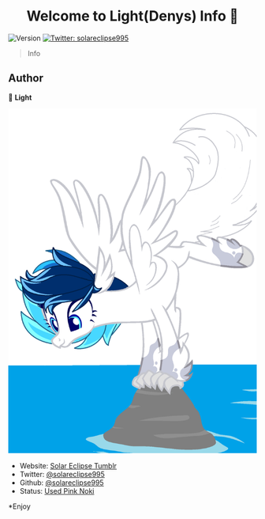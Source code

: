 <h1 align="center">Welcome to Light(Denys) Info 👋</h1>
<p>
  <img alt="Version" src="https://img.shields.io/badge/version-1-blue.svg?cacheSeconds=2592000" />
  <a href="https://twitter.com/solareclipse995" target=[] "_blank">
    <img alt="Twitter: solareclipse995" src="https://img.shields.io/twitter/follow/solareclipse995.svg?style=social" />
  </a>
</p>

> Info

## Author

👤 **Light**

[![Light](Безымянный.png)](http://misskey.io/@light/)

* Website: [Solar Eclipse Tumblr](https://solareclipse995.tk) 
* Twitter: [@solareclipse995](https://twitter.com/solareclipse995)
* Github: [@solareclipse995](https://github.com/solareclipse995)
* Status: [Used Pink Noki](https://join.status.im/u/0x04be120e3d8e362409136492b2b10710bda4bb1b751a7de065ff3e0a9b10f563a749f770ddd01d7ccbba96fff22ef04e0118fa263388a528b37d5a4ef565be3336) 

*Enjoy
